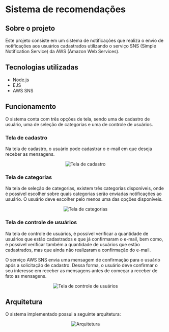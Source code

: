 # Sistema de recomendações 

## Sobre o projeto

Este projeto consiste em um sistema de notificações que realiza o envio de notificações aos usuários cadastrados utilizando o serviço SNS (Simple Notification Service) da AWS (Amazon Web Services).
## Tecnologias utilizadas

- Node.js
- EJS
- AWS SNS 

## Funcionamento

O sistema conta com três opções de tela, sendo uma de cadastro de usuário, uma de seleção de categorias e uma de controle de usuários.

### Tela de cadastro

Na tela de cadastro, o usuário pode cadastrar o e-mail em que deseja receber as mensagens.

<p align="center">
  <img src="https://user-images.githubusercontent.com/40704890/204694932-a0be6ced-f67d-400e-947e-d117adadc836.png" alt="Tela de cadastro"/>
</p>

### Tela de categorias

Na tela de seleção de categorias, existem três categorias disponíveis, onde é possível escolher sobre quais categorias serão enviadas notificações ao usuário. O usuário deve escolher pelo menos uma das opções disponíveis.

<p align="center">
  <img src="https://user-images.githubusercontent.com/40704890/204693687-6431d0ad-2a16-48cc-9abd-855bef2c10ed.png" alt="Tela de categorias"/>
</p>

### Tela de controle de usuários

Na tela de controle de usuários, é possível verificar a quantidade de usuários que estão cadastrados e que já confirmaram o e-mail, bem como, é possível verificar também a quantidade de usuários que estão cadastrados, mas que ainda não realizaram a confirmação do e-mail. 

O serviço AWS SNS envia uma mensagem de confirmação para o usuário após a solicitação de cadastro. Dessa forma, o usuário deve confirmar o seu interesse em receber as mensagens antes de começar a receber de fato as mensagens.

<p align="center">
  <img src="https://user-images.githubusercontent.com/40704890/204693734-1642ad2a-f502-4ba0-a0e7-1fb00789701b.png" alt="Tela de controle de usuários"/>
</p>

## Arquitetura

O sistema implementado possui a seguinte arquitetura:

<p align="center">
  <img src="https://user-images.githubusercontent.com/40704890/204693755-a8b7fc96-5f7f-474e-a24a-37051932f01d.png" alt="Arquitetura"/>
</p>
